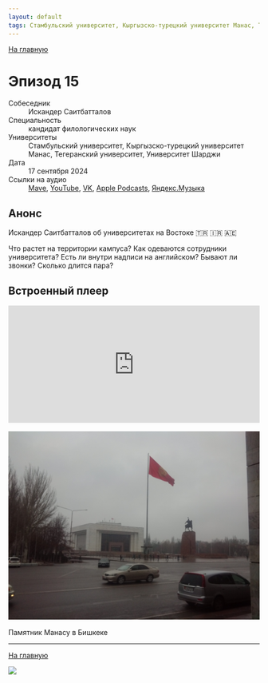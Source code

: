 ```yaml
---
layout: default
tags: Стамбульский университет, Кыргызско-турецкий университет Манас, Тегеранский университет, Университет Шарджи
---
```


[На главную](./)

# Эпизод 15

<dl>
<dt>Собеседник</dt>
<dd>Искандер Саитбатталов</dd>
<dt>Специальность</dt>
<dd>кандидат филологических наук</dd>
<dt>Университеты</dt>
<dd>Стамбульский университет, Кыргызско-турецкий университет Манас, Тегеранский университет, Университет Шарджи</dd>
<dt>Дата</dt>
<dd>17 сентября 2024</dd>
<dt>Ссылки на аудио</dt>
<dd><a href="https://universitates.mave.digital/ep-16">Mave</a>, <a href="https://youtu.be/bvg2Zjbu06A">YouTube</a>, <a href="https://vk.com/video-223898464_456239036">VK</a>, <a href="">Apple Podcasts</a>, <a href="">Яндекс.Музыка</a></dd>
</dl>

## Анонс

Искандер Саитбатталов об университетах на Востоке 🇹🇷 🇮🇷 🇦🇪

Что растет на территории кампуса? Как одеваются сотрудники университета? Есть ли внутри надписи на английском? Бывают ли звонки? Сколько длится пара?

## Встроенный плеер

<iframe src="https://player.mave.digital?podcast=universitates&episode=16&color=rgb(245,215,95)&mute=1&date=1&download=1" style="width: 100%" height="235" scrolling="no" frameborder="no"></iframe>

![](https://raw.githubusercontent.com/nevmenandr/universitates/master/manas.jpg)

Памятник Манасу в Бишкеке

-----

[На главную](./)

![](./logo.png)
